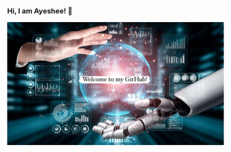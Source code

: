 ### Hi, I am Ayeshee! 👋
![profile image](https://github.com/ayesheepatra/ayesheepatra/blob/main/prof_img.jpeg)

